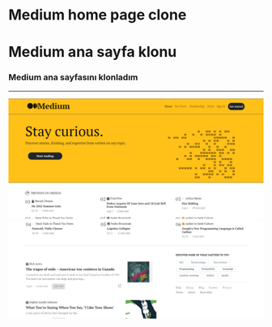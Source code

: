 # Medium home page clone
# Medium ana sayfa klonu

### Medium ana sayfasını klonladım

---- 

![görsel](images/homepage.png)
![görsel](images/homepage2.png)